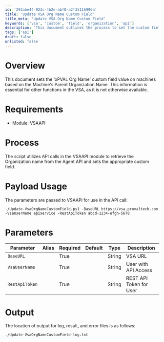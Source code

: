 ```yaml
---
id: '293abe44-923c-4b2e-abf0-a2f35116996a'
title: 'Update VSA Org Name Custom Field'
title_meta: 'Update VSA Org Name Custom Field'
keywords: ['vsa', 'custom', 'field', 'organization', 'api']
description: 'This document outlines the process to set the custom field value for "xPVAL Org Name" on machines based on the Parent Organization Name using the VSAAPI module. It details the requirements, process, parameters, and output for the script.'
tags: ['api']
draft: false
unlisted: false
---
```


# Overview

This document sets the 'xPVAL Org Name' custom field value on machines based on the Machine's Parent Organization Name. This information is essential for other functions in the VSA, as it is not otherwise available.

# Requirements

- Module: VSAAPI

# Process

The script utilizes API calls in the VSAAPI module to retrieve the Organization name from the Agent API and sets the appropriate custom field.

# Payload Usage

The parameters are passed to VSAAPI for use in the API call:

```
./Update-VsaOrgNameCustomField.ps1 -BaseURL https://vsa.provaltech.com -VsaUserName apiservice -RestApiToken abcd-1234-efgh-5678
```

# Parameters

| Parameter        | Alias | Required | Default | Type   | Description                |
|------------------|-------|----------|---------|--------|----------------------------|
| `BaseURL`       |       | True     |         | String | VSA URL                    |
| `VsaUserName`   |       | True     |         | String | User with API Access       |
| `RestApiToken`  |       | True     |         | String | REST API Token for User    |

# Output

The location of output for log, result, and error files is as follows:

```
./Update-VsaOrgNameCustomField-log.txt
```
